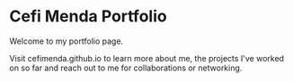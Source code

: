 # Cefi Menda Portfolio

Welcome to my portfolio page.

Visit cefimenda.github.io to learn more about me, the projects I've worked on so far and reach out to me for collaborations or networking.